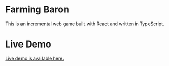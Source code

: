 # Farming Baron

This is an incremental web game built with React and written in TypeScript.

# Live Demo

 [Live demo is available here.](https://farmingbaron.herokuapp.com/)
